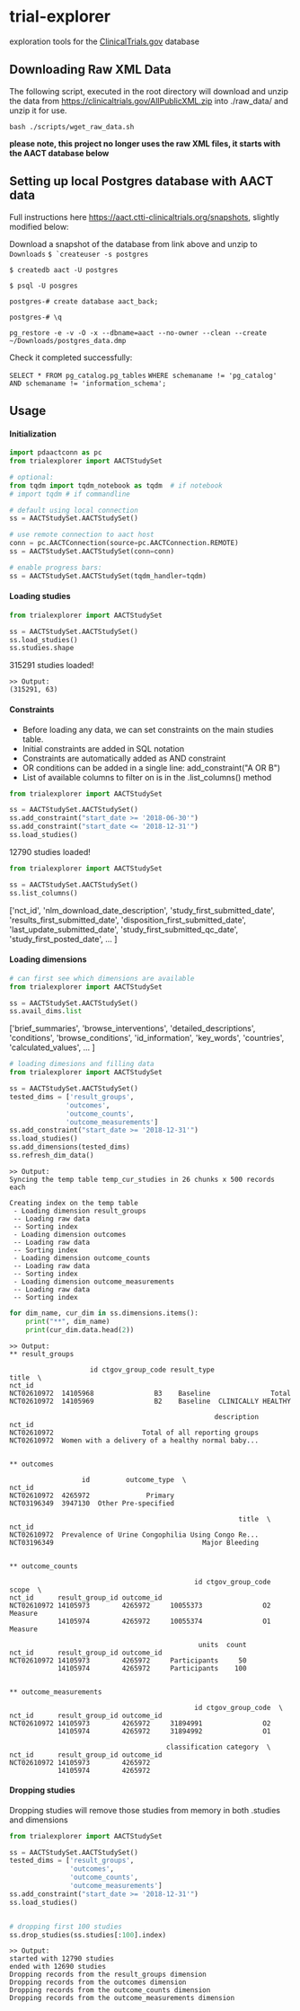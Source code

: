 # trial-explorer
exploration tools for the [ClinicalTrials.gov](http://www.clinicaltrials.gov) database

## Downloading Raw XML Data

The following script, executed in the root directory will download and unzip the data from 
https://clinicaltrials.gov/AllPublicXML.zip into ./raw_data/ and unzip it for use.
```
bash ./scripts/wget_raw_data.sh
```

**please note, this project no longer uses the raw XML files, it starts with the AACT database below**

## Setting up local Postgres database with AACT data

Full instructions here https://aact.ctti-clinicaltrials.org/snapshots, slightly modified below:

Download a snapshot of the database from link above and unzip to `Downloads`
```$ `createuser -s postgres```

```$ createdb aact -U postgres``` 

```$ psql -U posgres```

```postgres-# create database aact_back;```

```postgres-# \q```

```pg_restore -e -v -O -x --dbname=aact --no-owner --clean --create  ~/Downloads/postgres_data.dmp```

Check it completed successfully:

```SELECT * FROM pg_catalog.pg_tables```
```WHERE schemaname != 'pg_catalog' AND schemaname != 'information_schema';```

## Usage
#### Initialization
```python
import pdaactconn as pc
from trialexplorer import AACTStudySet

# optional:
from tqdm import tqdm_notebook as tqdm  # if notebook
# import tqdm # if commandline

# default using local connection
ss = AACTStudySet.AACTStudySet()

# use remote connection to aact host
conn = pc.AACTConnection(source=pc.AACTConnection.REMOTE)
ss = AACTStudySet.AACTStudySet(conn=conn)

# enable progress bars:
ss = AACTStudySet.AACTStudySet(tqdm_handler=tqdm)
```

#### Loading studies
```python
from trialexplorer import AACTStudySet

ss = AACTStudySet.AACTStudySet()
ss.load_studies() 
ss.studies.shape
```
315291 studies loaded!
```
>> Output:
(315291, 63)
```

#### Constraints
- Before loading any data, we can set constraints on the main studies table.
- Initial constraints are added in SQL notation
- Constraints are automatically added as AND constraint
- OR conditions can be added in a single line: add_constraint("A OR B")
- List of available columns to filter on is in the .list_columns() method

```python
from trialexplorer import AACTStudySet

ss = AACTStudySet.AACTStudySet()
ss.add_constraint("start_date >= '2018-06-30'")
ss.add_constraint("start_date <= '2018-12-31'")
ss.load_studies()
```
12790 studies loaded!

```python
from trialexplorer import AACTStudySet

ss = AACTStudySet.AACTStudySet()
ss.list_columns()
```
['nct_id',
 'nlm_download_date_description',
 'study_first_submitted_date',
 'results_first_submitted_date',
 'disposition_first_submitted_date',
 'last_update_submitted_date',
 'study_first_submitted_qc_date',
 'study_first_posted_date',
 ...
 ]

#### Loading dimensions
```python
# can first see which dimensions are available
from trialexplorer import AACTStudySet

ss = AACTStudySet.AACTStudySet()
ss.avail_dims.list
```
['brief_summaries',
 'browse_interventions',
 'detailed_descriptions',
 'conditions',
 'browse_conditions',
 'id_information',
 'key_words',
 'countries',
 'calculated_values',
 ...
 ]
 
 ```python
# loading dimesions and filling data
from trialexplorer import AACTStudySet

ss = AACTStudySet.AACTStudySet()
tested_dims = ['result_groups',
               'outcomes', 
               'outcome_counts',
               'outcome_measurements']
ss.add_constraint("start_date >= '2018-12-31'")
ss.load_studies()
ss.add_dimensions(tested_dims)
ss.refresh_dim_data()
```
```
>> Output:
Syncing the temp table temp_cur_studies in 26 chunks x 500 records each

Creating index on the temp table
 - Loading dimension result_groups
 -- Loading raw data
 -- Sorting index
 - Loading dimension outcomes
 -- Loading raw data
 -- Sorting index
 - Loading dimension outcome_counts
 -- Loading raw data
 -- Sorting index
 - Loading dimension outcome_measurements
 -- Loading raw data
 -- Sorting index
```

```python 
for dim_name, cur_dim in ss.dimensions.items():
    print("**", dim_name)
    print(cur_dim.data.head(2))
```

```
>> Output:
** result_groups

                    id ctgov_group_code result_type               title  \
nct_id                                                                   
NCT02610972  14105968               B3    Baseline               Total   
NCT02610972  14105969               B2    Baseline  CLINICALLY HEALTHY   

                                                   description  
nct_id                                                          
NCT02610972                      Total of all reporting groups  
NCT02610972  Women with a delivery of a healthy normal baby...  


** outcomes

                  id         outcome_type  \
nct_id                                      
NCT02610972  4265972              Primary   
NCT03196349  3947130  Other Pre-specified   

                                                         title  \
nct_id                                                           
NCT02610972  Prevalence of Urine Congophilia Using Congo Re...   
NCT03196349                                     Major Bleeding   


** outcome_counts

                                              id ctgov_group_code    scope  \
nct_id      result_group_id outcome_id                                       
NCT02610972 14105973        4265972     10055373               O2  Measure   
            14105974        4265972     10055374               O1  Measure   

                                               units  count  
nct_id      result_group_id outcome_id                       
NCT02610972 14105973        4265972     Participants     50  
            14105974        4265972     Participants    100  


** outcome_measurements

                                              id ctgov_group_code  \
nct_id      result_group_id outcome_id                              
NCT02610972 14105973        4265972     31894991               O2   
            14105974        4265972     31894992               O1   

                                       classification category  \
nct_id      result_group_id outcome_id                           
NCT02610972 14105973        4265972                              
            14105974        4265972                           
```
 
#### Dropping studies
Dropping studies will remove those studies from memory in both .studies and dimensions
```python
from trialexplorer import AACTStudySet

ss = AACTStudySet.AACTStudySet()
tested_dims = ['result_groups',
               'outcomes', 
               'outcome_counts',
               'outcome_measurements']
ss.add_constraint("start_date >= '2018-12-31'")
ss.load_studies()


# dropping first 100 studies
ss.drop_studies(ss.studies[:100].index)
```

```
>> Output:
started with 12790 studies
ended with 12690 studies
Dropping records from the result_groups dimension
Dropping records from the outcomes dimension
Dropping records from the outcome_counts dimension
Dropping records from the outcome_measurements dimension
```
